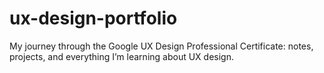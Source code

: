 # ux-design-portfolio
My journey through the Google UX Design Professional Certificate: notes, projects, and everything I’m learning about UX design.
